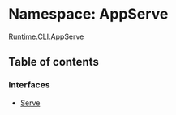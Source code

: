 # Namespace: AppServe

[Runtime](dxos_config.defs.Runtime.md).[CLI](dxos_config.defs.Runtime.CLI.md).AppServe

## Table of contents

### Interfaces

- [Serve](../interfaces/dxos_config.defs.Runtime.CLI.AppServe.Serve.md)
